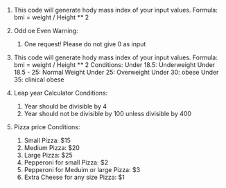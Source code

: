 1. This code will generate hody mass index of your input values.
Formula:
    bmi = weight / Height ** 2

2. Odd oe Even
Warning:
    1. One request! Please do not give 0 as input

3. This code will generate hody mass index of your input values.
Formula:
    bmi = weight / Height ** 2
Conditions:
    Under 18.5: Underweight
    Under 18.5 - 25: Normal Weight
    Under 25: Overweight
    Under 30: obese
    Under 35: clinical obese

4. Leap year Calculator
Conditions:
    1. Year should be divisible by 4
    2. Year should not be divisible by 100 unless divisible by 400

5. Pizza price
Conditions:
    1. Small Pizza: $15
    2. Medium Pizza: $20
    3. Large Pizza: $25
    4. Pepperoni for small Pizza: $2
    5. Pepperoni for Meduim or large Pizza: $3
    6. Extra Cheese for any size Pizza: $1